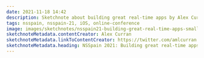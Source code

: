 ```yaml
---
date: 2021-11-18 14:42
description: Sketchnote about building great real-time apps by Alex Curran at NSSpain 2021
tags: nsspain, nsspain-21, iOS, online-conference
image: images/sketchnotes/nsspain21-building-great-real-time-apps-small.jpg
sketchnoteMetadata.contentCreator: Alex Curran
sketchnoteMetadata.linkToContentCreator: https://twitter.com/amlcurran
sketchnoteMetadata.heading: NSSpain 2021: Building great real-time apps
---
```

